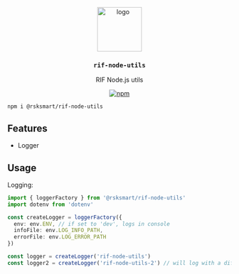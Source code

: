 <p align="middle">
    <img src="https://www.rifos.org/assets/img/logo.svg" alt="logo" height="100" >
</p>
<h3 align="middle"><code>rif-node-utils</code></h3>
<p align="middle">
    RIF Node.js utils
</p>
<p align="middle">
    <a href="https://badge.fury.io/js/%40rsksmart%2Frif-node-utils">
        <img src="https://badge.fury.io/js/%40rsksmart%2Frif-node-utils.svg" alt="npm" />
    </a>
</p>

```
npm i @rsksmart/rif-node-utils
```

## Features

- Logger

## Usage

Logging:

```typescript
import { loggerFactory } from '@rsksmart/rif-node-utils'
import dotenv from 'dotenv'

const createLogger = loggerFactory({
  env: env.ENV, // if set to 'dev', logs in console
  infoFile: env.LOG_INFO_PATH,
  errorFile: env.LOG_ERROR_PATH
})

const logger = createLogger('rif-node-utils')
const logger2 = createLogger('rif-node-utils-2') // will log with a different prefix
```

